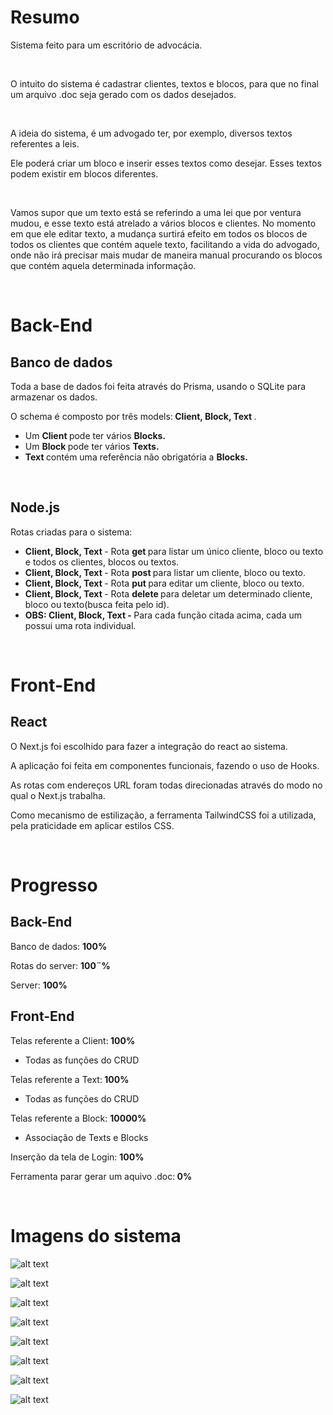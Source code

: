 <h1>Resumo</h1><p>Sistema feito para um escritório de advocácia.</p><p><br></p><p>O intuito do sistema é cadastrar clientes, textos e blocos, para que no final um arquivo .doc seja gerado com os dados desejados.&nbsp;</p><p><br></p><p>A ideia do sistema, é um advogado ter, por exemplo, diversos textos referentes a leis.</p><p>Ele poderá criar um bloco e inserir esses textos como desejar. Esses textos podem existir em blocos diferentes.</p><p><br></p><p>Vamos supor que um texto está se referindo a uma lei que por ventura mudou, e esse texto está atrelado a vários blocos e clientes. No momento em que ele editar texto, a mudança surtirá efeito em todos os blocos de todos os clientes que contém aquele texto, facilitando a vida do advogado, onde não irá precisar mais mudar de maneira manual procurando os blocos que contém aquela determinada informação.</p><p><br></p><h1>Back-End</h1><h2>Banco de dados</h2><p>Toda a base de dados foi feita através do Prisma, usando o SQLite para armazenar os dados.</p><p>O schema é composto por três models:<strong> Client, Block, Text </strong>.</p><ul><li>Um <strong>Client </strong>pode ter vários <strong>Blocks.</strong></li><li>Um <strong>Block </strong>pode ter vários <strong>Texts.</strong></li><li><strong>Text </strong>contém uma referência não obrigatória a <strong>Blocks.</strong></li></ul><p><br></p><h2>Node.js</h2><p>Rotas criadas para o sistema:</p><ul><li><strong>Client, Block, Text </strong>- Rota <strong>get </strong>para listar um único cliente, bloco ou texto e todos os clientes, blocos ou textos.</li><li><strong>Client, Block, Text </strong>- Rota <strong>post </strong>para listar um cliente, bloco ou texto.</li><li><strong>Client, Block, Text </strong>- Rota <strong>put </strong>para editar um cliente, bloco ou texto.</li><li><strong>Client, Block, Text </strong>- Rota <strong>delete </strong>para deletar um determinado cliente, bloco ou texto(busca feita pelo id).</li><li><strong>OBS: Client, Block, Text - </strong>Para cada função citada acima, cada um possui uma rota individual.</li></ul><p><br></p><h1>Front-End</h1><h2>React</h2><p>O Next.js foi escolhido para fazer a integração do react ao sistema.</p><p>A aplicação foi feita em componentes funcionais, fazendo o uso de Hooks.</p><p>As rotas com endereços URL foram todas direcionadas através do modo no qual o Next.js trabalha.</p><p>Como mecanismo de estilização, a ferramenta TailwindCSS foi a utilizada, pela praticidade em aplicar estilos CSS.</p><p><br></p><h1>Progresso</h1><h2>Back-End</h2><p>Banco de dados: <strong>100%</strong></p><p>Rotas do server: <strong>100¨%</strong></p><p>Server: <strong>100%</strong></p><h2>Front-End</h2><p>Telas referente a Client:<strong> 100%</strong></p><ul><li>Todas as funções do CRUD</li></ul><p>Telas referente a Text:<strong> 100%</strong></p><ul><li>Todas as funções do CRUD</li></ul><p>Telas referente a Block: <strong>10000%</strong></p><ul><li>Associação de Texts e Blocks</li></ul><p>Inserção da tela de Login: <strong>100%</strong></p><p>Ferramenta parar gerar um aquivo .doc:<strong> 0%</strong></p><p><br></p>
<h1>Imagens do sistema</h1>

![alt text](https://github.com/mattmascarenhas/geradoc-nextjs-crud-complete/blob/main/public/clients.png)

![alt text](https://github.com/mattmascarenhas/geradoc-nextjs-crud-complete/blob/main/public/texts.png)

![alt text](https://github.com/mattmascarenhas/geradoc-nextjs-crud-complete/blob/main/public/client-edit.png)

![alt text](https://github.com/mattmascarenhas/geradoc-nextjs-crud-complete/blob/main/public/client-modal.png)

![alt text](https://github.com/mattmascarenhas/geradoc-nextjs-crud-complete/blob/main/public/client-new.png)

![alt text](https://github.com/mattmascarenhas/geradoc-nextjs-crud-complete/blob/main/public/text-edit-1.png)

![alt text](https://github.com/mattmascarenhas/geradoc-nextjs-crud-complete/blob/main/public/text-edit-2.png)

![alt text](https://github.com/mattmascarenhas/geradoc-nextjs-crud-complete/blob/main/public/text-view.png)
